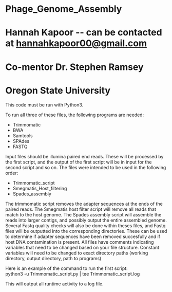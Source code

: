 # Phage_Genome_Assembly
# Hannah Kapoor -- can be contacted at hannahkapoor00@gmail.com
# Co-mentor Dr. Stephen Ramsey 
# Oregon State University 

This code must be run with Python3. 

To run all three of these files, the following programs are needed: 
- Trimmomatic 
- BWA
- Samtools 
- SPAdes 
- FASTQ

Input files should be illumina paired end reads. These will be processed by the first script, and the output of the first script will be in input for the second script and so on. 
The files were intended to be used in the following order: 
- Trimmomatic_script
- Smegmatis_Host_filtering
- Spades_assembly

The trimmomatic script removes the adapter sequences at the ends of the paired reads. 
The Smegmatis host filter script will remove all reads that match to the host genome. 
The Spades assembly script will assemble the reads into larger contigs, and possibly output the entire assembled genome. 
Several Fastq quality checks will also be done within theses files, and Fastq files will be outputted into the corresponding directories. These can be used to determine if adapter sequences have been removed succesfully and if host DNA contamination is present. 
All files have comments indicating variables that need to be changed based on your file structure. 
Constant variables will need to be changed to exact directory paths (working directory, output directory, path to programs)

Here is an example of the command to run the first script:  
python3 -u Trimmomatic_script.py | tee Trimmomatic_script.log

This will output all runtime activity to a log file. 

